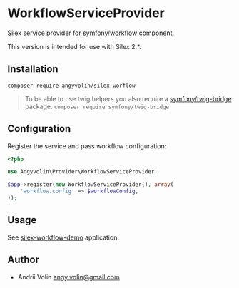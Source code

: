 # WorkflowServiceProvider

Silex service provider for [symfony/workflow](https://github.com/symfony/workflow) component.

This version is intended for use with Silex 2.*.

## Installation

`composer require angyvolin/silex-worflow`

> To be able to use twig helpers you also require a [symfony/twig-bridge](https://github.com/symfony/twig-bridge) package:
>`composer require symfony/twig-bridge`

## Configuration

Register the service and pass workflow configuration:

```php
<?php

use Angyvolin\Provider\WorkflowServiceProvider;

$app->register(new WorkflowServiceProvider(), array(
    'workflow.config' => $workflowConfig,
));

```

## Usage

See [silex-workflow-demo](https://github.com/angyvolin/silex-workflow-demo) application.

## Author

* Andrii Volin angy.volin@gmail.com
